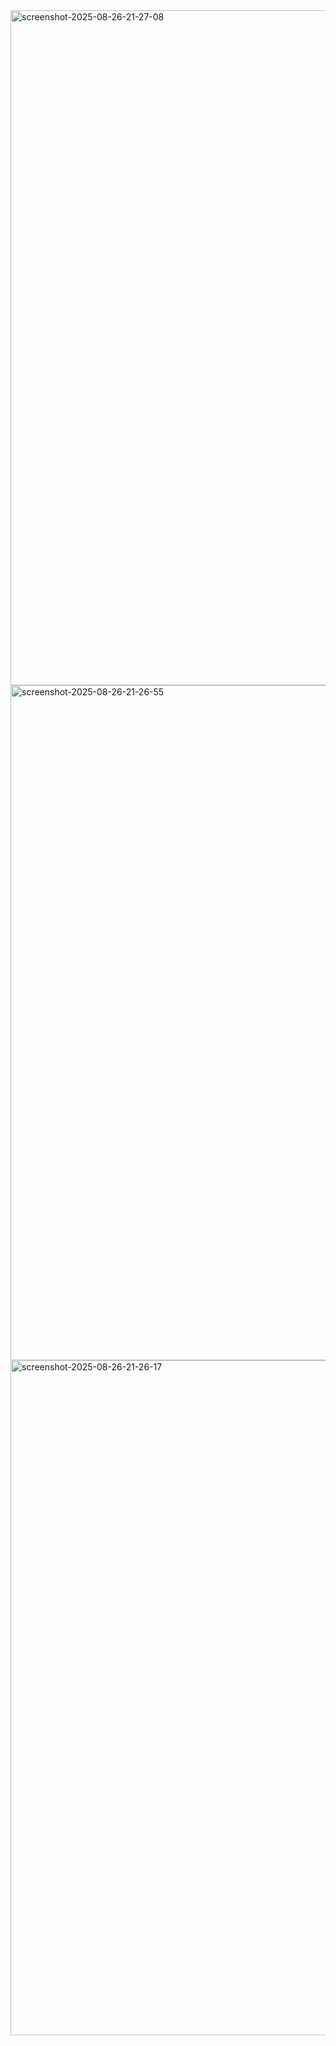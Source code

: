 
<img width="1920" height="1080" alt="screenshot-2025-08-26-21-27-08" src="https://github.com/user-attachments/assets/dcce8ac7-f989-4c61-8550-5eabc7c897ef" />
<img width="1920" height="1080" alt="screenshot-2025-08-26-21-26-55" src="https://github.com/user-attachments/assets/92b4b7b7-b412-4661-a8c4-797e20e80ff1" />
<img width="1920" height="1080" alt="screenshot-2025-08-26-21-26-17" src="https://github.com/user-attachments/assets/310b625c-31d5-4e43-8298-b632b2205f33" />

